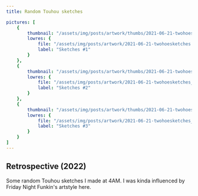 ```yaml
---
title: Random Touhou sketches

pictures: [
	{
		thumbnail: "/assets/img/posts/artwork/thumbs/2021-06-21-twohoesketches.jpg",
		lowres: {
			file: "/assets/img/posts/artwork/2021-06-21-twohoesketches.jpg",
			label: "Sketches #1"
		}
	},
	{
		thumbnail: "/assets/img/posts/artwork/thumbs/2021-06-21-twohoesketches_2.jpg",
		lowres: {
			file: "/assets/img/posts/artwork/2021-06-21-twohoesketches_2.jpg",
			label: "Sketches #2"
		}
	},
	{
		thumbnail: "/assets/img/posts/artwork/thumbs/2021-06-21-twohoesketches_3.jpg",
		lowres: {
			file: "/assets/img/posts/artwork/2021-06-21-twohoesketches_3.jpg",
			label: "Sketches #3"
		}
	}
]
---
```

## Retrospective (2022)
Some random Touhou sketches I made at 4AM. I was kinda influenced by Friday Night Funkin's artstyle here.
